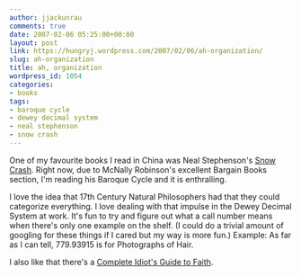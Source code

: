 ```yaml
---
author: jjackunrau
comments: true
date: 2007-02-06 05:25:00+00:00
layout: post
link: https://hungryj.wordpress.com/2007/02/06/ah-organization/
slug: ah-organization
title: ah, organization
wordpress_id: 1054
categories:
- books
tags:
- baroque cycle
- dewey decimal system
- neal stephenson
- snow crash
---
```


One of my favourite books I read in China was Neal Stephenson's [Snow Crash](http://www.amazon.ca/Snow-Crash-Neal-Stephenson/dp/0553380958/).  Right now, due to McNally Robinson's excellent Bargain Books section, I'm reading his Baroque Cycle and it is enthralling.    
  
I love the idea that 17th Century Natural Philosophers had that they could categorize everything.  I love dealing with that impulse in the Dewey Decimal System at work.  It's fun to try and figure out what a call number means when there's only one example on the shelf.  (I could do a trivial amount of googling for these things if I cared but my way is more fun.)  Example: As far as I can tell, 779.93915 is for Photographs of Hair.  
  
I also like that there's a [Complete Idiot's Guide to Faith](http://www.amazon.ca/Complete-Idiots-Guide-Faith-Moore/dp/1592574947/).
